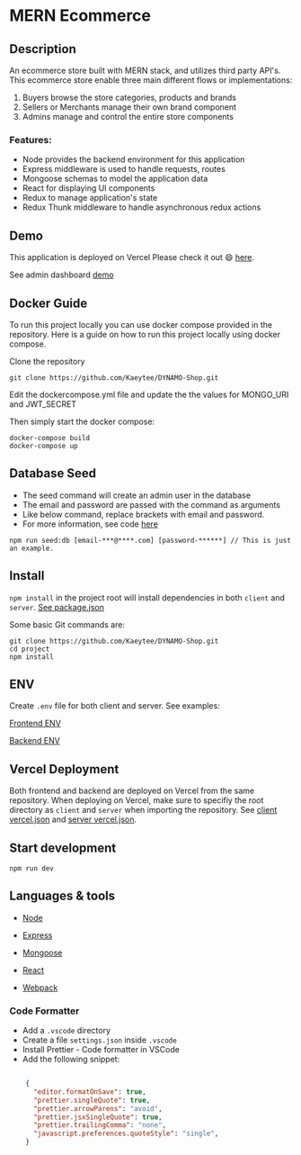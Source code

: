 # MERN Ecommerce

## Description

An ecommerce store built with MERN stack, and utilizes third party API's. This ecommerce store enable three main different flows or implementations:

1. Buyers browse the store categories, products and brands
2. Sellers or Merchants manage their own brand component
3. Admins manage and control the entire store components 

### Features:

  * Node provides the backend environment for this application
  * Express middleware is used to handle requests, routes
  * Mongoose schemas to model the application data
  * React for displaying UI components
  * Redux to manage application's state
  * Redux Thunk middleware to handle asynchronous redux actions

## Demo

This application is deployed on Vercel Please check it out :smile: [here](https://mern-store-gold.vercel.app).

See admin dashboard [demo](https://mernstore-bucket.s3.us-east-2.amazonaws.com/admin.mp4)

## Docker Guide

To run this project locally you can use docker compose provided in the repository. Here is a guide on how to run this project locally using docker compose.

Clone the repository
```
git clone https://github.com/Kaeytee/DYNAMO-Shop.git
```

Edit the dockercompose.yml file and update the the values for MONGO_URI and JWT_SECRET

Then simply start the docker compose:

```
docker-compose build
docker-compose up
```

## Database Seed

* The seed command will create an admin user in the database
* The email and password are passed with the command as arguments
* Like below command, replace brackets with email and password. 
* For more information, see code [here](server/utils/seed.js)

```
npm run seed:db [email-***@****.com] [password-******] // This is just an example.
```

## Install

`npm install` in the project root will install dependencies in both `client` and `server`. [See package.json](package.json)

Some basic Git commands are:

```
git clone https://github.com/Kaeytee/DYNAMO-Shop.git
cd project
npm install
```

## ENV

Create `.env` file for both client and server. See examples:

[Frontend ENV](client/.env.example)

[Backend ENV](server/.env.example)


## Vercel Deployment

Both frontend and backend are deployed on Vercel from the same repository. When deploying on Vercel, make sure to specifiy the root directory as `client` and `server` when importing the repository. See [client vercel.json](client/vercel.json) and [server vercel.json](server/vercel.json).

## Start development

```
npm run dev
```

## Languages & tools

- [Node](https://nodejs.org/en/)

- [Express](https://expressjs.com/)

- [Mongoose](https://mongoosejs.com/)

- [React](https://reactjs.org/)

- [Webpack](https://webpack.js.org/)


### Code Formatter

- Add a `.vscode` directory
- Create a file `settings.json` inside `.vscode`
- Install Prettier - Code formatter in VSCode
- Add the following snippet:  

```json

    {
      "editor.formatOnSave": true,
      "prettier.singleQuote": true,
      "prettier.arrowParens": "avoid",
      "prettier.jsxSingleQuote": true,
      "prettier.trailingComma": "none",
      "javascript.preferences.quoteStyle": "single",
    }

```

